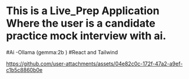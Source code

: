 # This is a Live_Prep Application Where the user is a candidate practice mock interview with ai.
#Ai -Ollama (gemma:2b )
#React and Tailwind


https://github.com/user-attachments/assets/04e82c0c-172f-47a2-a9ef-c1b5c8860b0e

